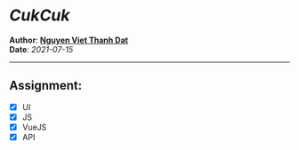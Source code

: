 # _**CukCuk**_
**Author**: __[Nguyen Viet Thanh Dat](https://github.com/v-datnvt2)__\
**Date**: *2021-07-15*
___

## Assignment:
- [X] UI
- [X] JS
- [X] VueJS
- [X] API
